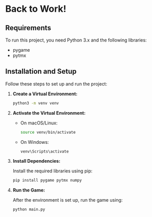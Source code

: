 # Back to Work!

## Requirements

To run this project, you need Python 3.x and the following libraries:
- pygame
- pytmx

## Installation and Setup

Follow these steps to set up and run the project:

1. **Create a Virtual Environment:**

   ```bash
   python3 -m venv venv
   ```

2. **Activate the Virtual Environment:**

   - On macOS/Linux:

     ```bash
     source venv/bin/activate
     ```

   - On Windows:

     ```bash
     venv\Scripts\activate
     ```

3. **Install Dependencies:**

   Install the required libraries using pip:

   ```bash
   pip install pygame pytmx numpy
   ```

4. **Run the Game:**

   After the environment is set up, run the game using:

   ```bash
   python main.py
   ```